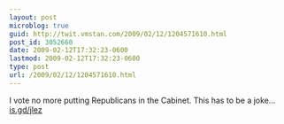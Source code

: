 ```yaml
---
layout: post
microblog: true
guid: http://twit.vmstan.com/2009/02/12/1204571610.html
post_id: 3052660
date: 2009-02-12T17:32:23-0600
lastmod: 2009-02-12T17:32:23-0600
type: post
url: /2009/02/12/1204571610.html
---
```

I vote no more putting Republicans in the Cabinet. This has to be a joke... [is.gd/jlez](http://is.gd/jlez)
